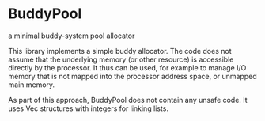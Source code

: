 # BuddyPool

a minimal buddy-system pool allocator

This library implements a simple buddy allocator.  The code does not assume
that the underlying memory (or other resource) is accessible directly by the
processor.  It thus can be used, for example to manage I/O memory that is
not mapped into the processor address space, or unmapped main memory.

As part of this approach, BuddyPool does not contain any unsafe code. It uses
Vec structures with integers for linking lists.

